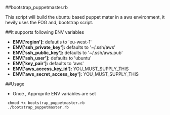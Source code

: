 ##bootstrap_puppetmaster.rb

This script will build the ubuntu based puppet mater in a aws environment, it hevily uses the FOG and, bootstrap script.


##It supports following ENV variables 
- **ENV['region']:**                defautls to 'eu-west-1'
- **ENV['ssh_private_key']:**       defaults to '~/.ssh/aws'
- **ENV['ssh_public_key']:**        defaults to '~/.ssh/aws.pub'
- **ENV['ssh_user']:**              defaults to 'ubuntu'
- **ENV['key_pair']:**              defaults to 'aws'
- **ENV['aws_access_key_id']:**     YOU_MUST_SUPPLY_THIS
- **ENV['aws_secret_access_key']:** YOU_MUST_SUPPLY_THIS

##Usage
- Once , Approprite ENV variables are set 
```
 chmod +x bootstrap_puppetmaster.rb
 ./bootstrap_puppetmaster.rb
```
